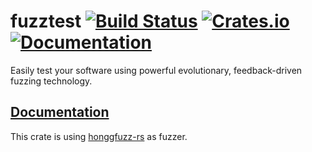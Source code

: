# fuzztest [![Build Status][travis-img]][travis] [![Crates.io][crates-img]][crates] [![Documentation][docs-img]][docs]

[travis-img]:   https://travis-ci.org/PaulGrandperrin/fuzztest-rs.svg?branch=master
[travis]:       https://travis-ci.org/PaulGrandperrin/fuzztest-rs
[crates-img]:   https://img.shields.io/crates/v/fuzztest.svg
[crates]:       https://crates.io/crates/fuzztest
[docs-img]:     https://docs.rs/fuzztest/badge.svg
[docs]:         https://docs.rs/fuzztest

Easily test your software using powerful evolutionary, feedback-driven fuzzing technology.

## [Documentation](https://docs.rs/fuzztest)

This crate is using [honggfuzz-rs](https://github.com/rust-fuzz/honggfuzz-rs) as fuzzer.